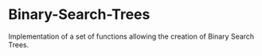 # Binary-Search-Trees
Implementation of a set of functions allowing the creation of Binary Search Trees.
